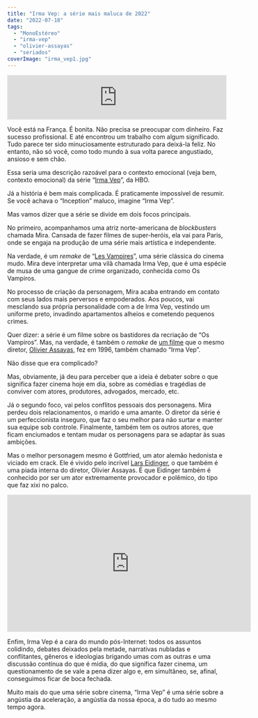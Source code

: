 ```yaml
---
title: "Irma Vep: a série mais maluca de 2022"
date: "2022-07-18"
tags: 
  - "MonoEstéreo"
  - "irma-vep"
  - "olivier-assayas"
  - "seriados"
coverImage: "irma_vep1.jpg"
---
```


<iframe src="https://anchor.fm/monoestereo/embed/episodes/Irma-Vep-a-srie-mais-maluca-de-2022-e1lbii7" height="102px" width="100%" frameborder="0" scrolling="no"></iframe>

Você está na França. É bonita. Não precisa se preocupar com dinheiro. Faz sucesso profissional. E até encontrou um trabalho com algum significado. Tudo parece ter sido minuciosamente estruturado para deixá-la feliz. No entanto, não só você, como todo mundo à sua volta parece angustiado, ansioso e sem chão.

Essa seria uma descrição razoável para o contexto emocional (veja bem, contexto emocional) da série “[Irma Vep](https://play.hbomax.com/series/urn:hbo:series:GYmcIcA5b-IyOtwEAAAAC)”, da HBO.

Já a história é bem mais complicada. É praticamente impossível de resumir. Se você achava o “Inception” maluco, imagine “Irma Vep”.

Mas vamos dizer que a série se divide em dois focos principais.

No primeiro, acompanhamos uma atriz norte-americana de _blockbusters_ chamada Mira. Cansada de fazer filmes de super-heróis, ela vai para Paris, onde se engaja na produção de uma série mais artística e independente.

Na verdade, é um _remake_ de “[Les Vampires](https://en.wikipedia.org/wiki/Les_Vampires)”, uma série clássica do cinema mudo. Mira deve interpretar uma vilã chamada Irma Vep, que é uma espécie de musa de uma gangue de crime organizado, conhecida como Os Vampiros.

No processo de criação da personagem, Mira acaba entrando em contato com seus lados mais perversos e empoderados. Aos poucos, vai mesclando sua própria personalidade com a de Irma Vep, vestindo um uniforme preto, invadindo apartamentos alheios e cometendo pequenos crimes.

Quer dizer: a série é um filme sobre os bastidores da recriação de “Os Vampiros”. Mas, na verdade, é também o _remake_ de [um filme](https://en.wikipedia.org/wiki/Irma_Vep) que o mesmo diretor, [Olivier Assayas](https://en.wikipedia.org/wiki/Olivier_Assayas), fez em 1996, também chamado “Irma Vep”.

Não disse que era complicado?

Mas, obviamente, já deu para perceber que a ideia é debater sobre o que significa fazer cinema hoje em dia, sobre as comédias e tragédias de conviver com atores, produtores, advogados, mercado, etc.

Já o segundo foco, vai pelos conflitos pessoais dos personagens. Mira perdeu dois relacionamentos, o marido e uma amante. O diretor da série é um perfeccionista inseguro, que faz o seu melhor para não surtar e manter sua equipe sob controle. Finalmente, também tem os outros atores, que ficam enciumados e tentam mudar os personagens para se adaptar às suas ambições.

Mas o melhor personagem mesmo é Gottfried, um ator alemão hedonista e viciado em crack. Ele é vivido pelo incrível [Lars Eidinger](https://en.wikipedia.org/wiki/Lars_Eidinger), o que também é uma piada interna do diretor, Olivier Assayas. É que Eidinger também é conhecido por ser um ator extremamente provocador e polêmico, do tipo que faz xixi no palco.

<iframe width="560" height="315" src="https://www.youtube.com/embed/VDVCDCXVfPs" title="YouTube video player" frameborder="0" allow="accelerometer; autoplay; clipboard-write; encrypted-media; gyroscope; picture-in-picture; web-share" allowfullscreen></iframe>

Enfim, Irma Vep é a cara do mundo pós-Internet: todos os assuntos colidindo, debates deixados pela metade, narrativas nubladas e conflitantes, gêneros e ideologias brigando umas com as outras e uma discussão contínua do que é mídia, do que significa fazer cinema, um questionamento de se vale a pena dizer algo e, em simultâneo, se, afinal, conseguimos ficar de boca fechada.

Muito mais do que uma série sobre cinema, “Irma Vep” é uma série sobre a angústia da aceleração, a angústia da nossa época, a do tudo ao mesmo tempo agora.
